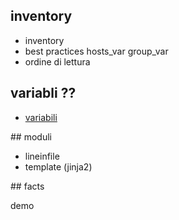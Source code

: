 
## inventory

- inventory 
- best practices hosts_var group_var 
- ordine di lettura


## variabli ??

- [variabili](https://docs.ansible.com/ansible/latest/playbook_guide/playbooks_variables.html)

## moduli

- lineinfile
- template (jinja2)

## facts

demo

